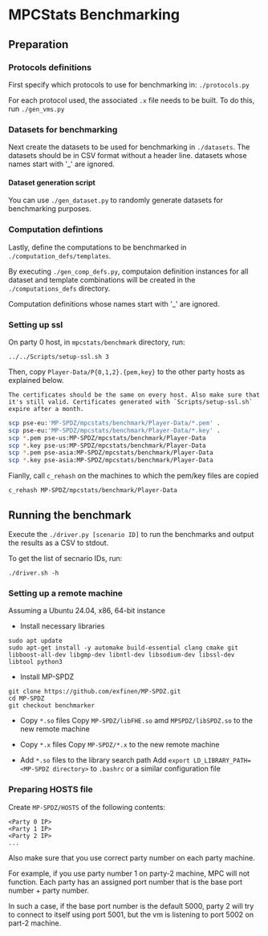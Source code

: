 # MPCStats Benchmarking

## Preparation

### Protocols definitions
First specify which protocols to use for benchmarking in:
`./protocols.py`

For each protocol used, the associated `.x` file needs to be built. To do this, run `./gen_vms.py`

### Datasets for benchmarking
Next create the datasets to be used for benchmarking in `./datasets`.
The datasets should be in CSV format without a header line.
datasets whose names start with '_' are ignored.

#### Dataset generation script
You can use `./gen_dataset.py` to randomly generate datasets for benchmarking purposes.

### Computation defintions
Lastly, define the computations to be benchmarked in `./computation_defs/templates`.

By executing `./gen_comp_defs.py`, computaion definition instances for all dataset and template combinations will be created in the `./computations_defs` directory.

Computation definitions whose names start with '_' are ignored.

### Setting up ssl
On party 0 host, in `mpcstats/benchmark` directory, run:

```
../../Scripts/setup-ssl.sh 3
```

Then, copy `Player-Data/P{0,1,2}.{pem,key}` to the other party hosts as explained below.

```
The certificates should be the same on every host. Also make sure that it's still valid. Certificates generated with `Scripts/setup-ssl.sh` expire after a month.
```

```bash
scp pse-eu:'MP-SPDZ/mpcstats/benchmark/Player-Data/*.pem' .
scp pse-eu:'MP-SPDZ/mpcstats/benchmark/Player-Data/*.key' .
scp *.pem pse-us:MP-SPDZ/mpcstats/benchmark/Player-Data
scp *.key pse-us:MP-SPDZ/mpcstats/benchmark/Player-Data
scp *.pem pse-asia:MP-SPDZ/mpcstats/benchmark/Player-Data
scp *.key pse-asia:MP-SPDZ/mpcstats/benchmark/Player-Data
```

Fianlly, call `c_rehash` on the machines to which the pem/key files are copied

```
c_rehash MP-SPDZ/mpcstats/benchmark/Player-Data
```


## Running the benchmark
Execute the `./driver.py [scenario ID]` to run the benchmarks and output the results as a CSV to stdout.

To get the list of secnario IDs, run:

```
./driver.sh -h
```

### Setting up a remote machine
Assuming a Ubuntu 24.04, x86, 64-bit instance

- Install necessary libraries
```
sudo apt update
sudo apt-get install -y automake build-essential clang cmake git libboost-all-dev libgmp-dev libntl-dev libsodium-dev libssl-dev libtool python3
```

- Install MP-SPDZ
```
git clone https://github.com/exfinen/MP-SPDZ.git
cd MP-SPDZ
git checkout benchmarker
```

- Copy `*.so` files
Copy `MP-SPDZ/libFHE.so` amd `MPSPDZ/libSPDZ.so` to the new remote machine

- Copy `*.x` files
Copy `MP-SPDZ/*.x` to the new remote machine

- Add `*.so` files to the library search path
Add `export LD_LIBRARY_PATH=<MP-SPDZ directory>` to `.bashrc` or a similar configuration file

### Preparing HOSTS file
Create `MP-SPDZ/HOSTS` of the following contents:

```
<Party 0 IP>
<Party 1 IP>
<Party 2 IP>
...
```

Also make sure that you use correct party number on each party machine.

For example, if you use party number 1 on party-2 machine, MPC will not function. Each party has an assigned port number that is the base port number + party number.

In such a case, if the base port number is the default 5000, party 2 will try to connect to itself using port 5001, but the vm is listening to port 5002 on part-2 machine.
